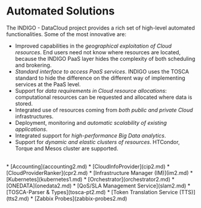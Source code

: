 # Automated Solutions

The INDIGO - DataCloud project provides a rich set of high-level automated functionalities. Some of the most innovative are: 
* Improved capabilities in the *geographical exploitation of Cloud resources*. End users need not know where resources are located, because the INDIGO PaaS layer hides the complexity of both scheduling and brokering.
* *Standard interface to access PaaS services*. INDIGO uses the TOSCA standard to hide the difference on the different way of implementing services at the PaaS level.
* Support for *data requirements in Cloud resource allocations*: computational resources can be requested and allocated where data is stored.
* Integrated use of resources coming from *both public and private Cloud* infrastructures.
* Deployment, monitoring and *automatic scalability of existing applications*.
* Integrated support for *high-performance Big Data analytics*.
* Support for *dynamic and elastic clusters of resources*. HTCondor, Torque and Mesos cluster are supported. 

<BR/>
* [Accounting](accounting2.md)
* [CloudInfoProvider](cip2.md)
* [CloudProviderRanker](cpr2.md)
* [Infrastructure Manager (IM)](im2.md)
* [Kubernetes](kubernetes1.md)
* [Orchestrator](orchestrator2.md)
* [ONEDATA](onedata2.md)
* [QoS/SLA Management Service](slam2.md)
* [TOSCA-Parser & Types](tosca-pt2.md)
* [Token Translation Service (TTS)](tts2.md)
* [Zabbix Probes](zabbix-probes2.md)


